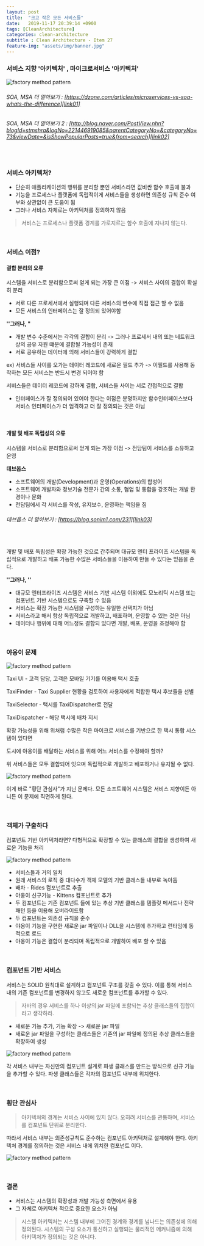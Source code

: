 ```yaml
---
layout: post
title:  "크고 작은 모든 서비스들"
date:   2019-11-17 20:39:14 +0900
tags: [CleanArchitecture]
categories: clean-architecture
subtitle : Clean Architecture - Item 27
feature-img: "assets/img/banner.jpg"
---
```


### 서비스 지향 '아키텍처' , 마이크로서비스 '아키텍처'

![factory method pattern](/assets/images/post/191117/(1).png)

<!-- more -->

###### SOA, MSA 더 알아보기 : [https://dzone.com/articles/microservices-vs-soa-whats-the-difference][link01] <br/>
[link01]: https://dzone.com/articles/microservices-vs-soa-whats-the-difference

###### SOA, MSA 더 알아보기 2 : [http://blog.naver.com/PostView.nhn?blogId=stmshra&logNo=221446919085&parentCategoryNo=&categoryNo=73&viewDate=&isShowPopularPosts=true&from=search][link02] <br/>
[link02]: http://blog.naver.com/PostView.nhn?blogId=stmshra&logNo=221446919085&parentCategoryNo=&categoryNo=73&viewDate=&isShowPopularPosts=true&from=search


<br>

### 서비스 아키텍처?

- 단순히 애플리케이션의 행위를 분리할 뿐인 서비스라면 값비싼 함수 호출에 불과
- 기능을 프로세스나 플랫폼에 독립적이게 서비스들을 생성하면 의존성 규칙 준수 여부와 상관없이 큰 도움이 됨
- 그러나 서비스 자체로는 아키텍처를 정의하지 않음

> 서비스는 프로세스나 플랫폼 경계를 가로지르는 함수 호출에 지나지 않는다. 

<br>

### 서비스 이점?

#### 결합 분리의 오류

시스템을 서비스로 분리함으로써 얻게 되는 가장 큰 이점 -> 서비스 사이의 결합이 확실히 분리 

- 서로 다른 프로세서에서 실행되며 다른 서비스의 변수에 직접 접근 할 수 없음
- 모든 서비스의 인터페이스는 잘 정의되 있어야함

**''그러나, "**

- 개발 변수 수준에서는 각각의 결합이 분리 -> 그러나 프로세서 내의 또는 네트워크 상의 공유 자원 떄문에 결합될 가능성이 존재
- 서로 공유하는 데이터에 의해 서비스들이 강력하게 결합

ex) 서비스들 사이를 오가는 데이터 레코드에 새로운 필드 추가 -> 이필드를 사용해 동작하는 모든 서비스는 반드시 변경 되어야 함

서비스들은 데이터 레코드에 강하게 결합, 서비스들 사이는 서로 간접적으로 결합

- 인터페이스가 잘 정의되어 있어야 한다는 이점은 분명하지만 함수인터페이스보다 서비스 인터페이스가 더 엄격하고 더 잘 정의되는 것은 아님

<br>

#### 개발 및 배포 독립성의 오류

시스템을 서비스로 분리함으로써 얻게 되는 가장 이점 -> 전담팀이 서비스를 소유하고 운영

**데브옵스**
- 소프트웨어의 개발(Development)과 운영(Operations)의 합성어
- 소프트웨어 개발자와 정보기술 전문가 간의 소통, 협업 및 통합을 강조하는 개발 환경이나 문화
- 전담팀에서 각 서비스를 작성, 유지보수, 운영하는 책임을 짐

###### 데브옵스 더 알아보기 : [https://blog.sonim1.com/231][link03] <br/>
[link03]: https://blog.sonim1.com/231

<br>

개발 및 배포 독립성은 확장 가능한 것으로 간주되며 대규모 엔터 프라이즈 시스템을 독립적으로 개발하고 배포 가능한 수많은 서비스들을 이용하여 만들 수 있다는 믿음을 준다.

**''그러나, ''**

- 대규모 엔터프라이즈 시스템은 서비스 기반 시스템 이외에도 모노리틱 시스템 또는 컴포넌트 기반 시스템으로도 구축할 수 있음
- 서비스는 확장 가능한 시스템을 구성하는 유일한 선택지가 아님
- 서비스라고 해서 항상 독립적으로 개발하고, 배포하며, 운영할 수 있는 것은 아님
- 데이터나 행위에 대해 어느정도 결합되 있다면 개발, 배포, 운영을 조정해야 함

<br>

### 야옹이 문제

![factory method pattern](/assets/images/post/191117/(2).png)

Taxi UI - 고객 담당, 고객은 모바일 기기를 이용해 택시 호출<br>

TaxiFinder - Taxi Supplier 현황을 검토하여 사용자에게 적합한 택시 후보들을 선별<br>

TaxiSelector - 택시를 TaxiDispatcher로 전달 <br>

TaxiDispatcher - 해당 택시에 배차 지시<br>

확장 가능성을 위해 위처럼 수많은 작은 마이크로 서비스를 기반으로 한 택시 통합 시스템이 있다면 

도시에 야옹이를 배달하는 서비스를 위해 어느 서비스를 수정해야 할까?



위 서비스들은 모두 결합되어 잇으며 독립적으로 개발하고 배포하거나 유지될 수 없다. 

![factory method pattern](/assets/images/post/191117/(7).png)

이게 바로 "횡단 관심사"가 지닌 문제다. 모든 소프트웨어 시스템은 서비스 지향이든 아니든 이 문제에 직면하게 된다. 

<br>

### 객체가 구출하다 

컴포넌트 기반 아키텍처라면? 다형적으로 확장할 수 있는 클래스의 결합을 생성하여 새로운 기능을 처리 

![factory method pattern](/assets/images/post/191117/(3).jpeg)

- 서비스들과 거의 일치
- 원래 서비스의 로직 중 대다수가 객체 모델의 기반 클래스들 내부로 녹아듬
- 배차 - Rides 컴포넌트로 추출
- 야옹이 신규기능 - Kittens 컴포넌트로 추가
- 두 컴포넌트는 기존 컴포넌트 들에 있는 추상 기반 클래스를 템플릿 메서드나 전략 패턴 등을 이용해 오버라이드함
- 두 컴포넌트는 의존성 규칙을 준수
- 야옹이 기능을 구현한 새로운 jar 파일이나 DLL을 시스템에 추가하고 런타임에 동적으로 로드 
- 야옹이 기능은 결합이 분리되며 독립적으로 개발하여 배포 할 수 있음

<br>

### 컴포넌트 기반 서비스 

서비스는 SOLID 원칙대로 설계하고 컴포넌트 구조를 갖출 수 있다. 이를 통해 서비스 내의 기존 컴포넌트를 변경하지 않고도 새로운 컴포넌트를 추가할 수 있다.



> 자바의 경우 서비스를 하나 이상의 jar 파일에 포함되는 추상 클래스들의 집합이라고 생각하라.

- 새로운 기능 추가, 기능 확장 -> 새로운 jar 파일
- 새로운 jar 파일을 구성하는 클래스들은 기존의 jar 파일에 정의된 추상 클래스들을 확장하여 생성

![factory method pattern](/assets/images/post/191117/(4).jpeg)

각 서비스 내부는 자신만의 컴포넌트 설계로 파생 클래스를 만드는 방식으로 신규 기능을 추가할 수 있다. 파생 클래스들은 각자의 컴포넌트 내부에 위치한다. 

<br>

### 횡단 관심사 

> 아키텍처의 경계는 서비스 사이에 있지 않다. 오히려 서비스를 관통하며, 서비스를 컴포넌트 단위로 분리한다. 

따라서 서비스 내부는 의존성규칙도 준수하는 컴포넌트 아키텍처로 설계해야 한다. 아키텍처 경계를 정의하는 것은 서비스 내에 위치한 컴포넌트 이다. 

![factory method pattern](/assets/images/post/191117/(5).png)

<br>

### 결론

- 서비스는 시스템의 확장성과 개발 가능성 측면에서 유용
- 그 자체로 아키텍처 적으로 중요한 요소가 아님

> 시스템 아키텍처는 시스템 내부에 그어진 경계와 경계를 넘나드는 의존성에 의해 정의된다. 시스템의 구성 요소가 통신하고 실행되는 물리적인 메커니즘에 의해 아키텍처가 정의되는 것은 아니다.